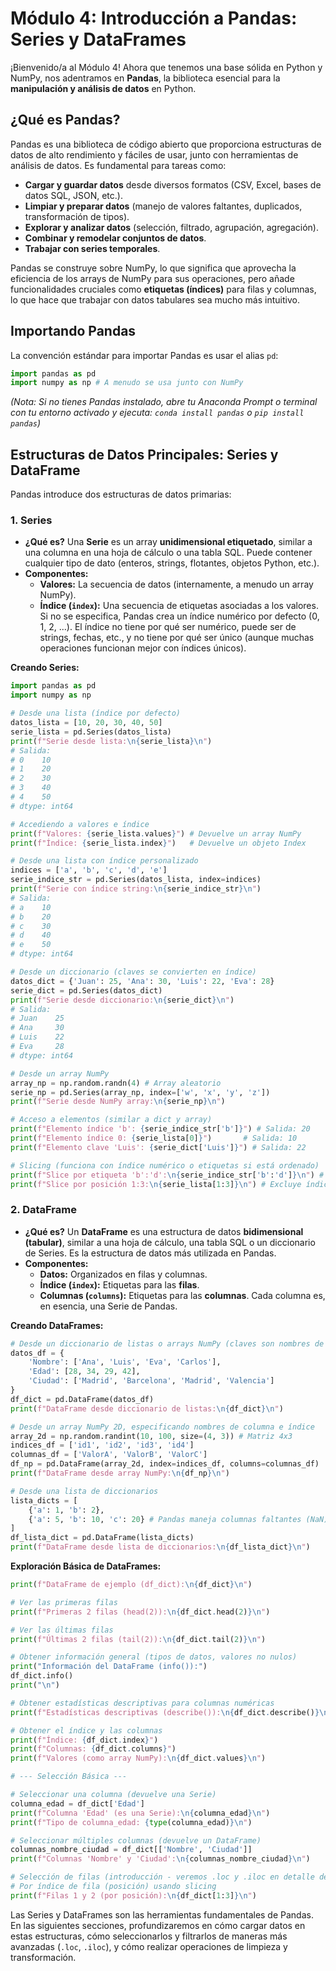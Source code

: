 # Módulo 4: Introducción a Pandas: Series y DataFrames

¡Bienvenido/a al Módulo 4! Ahora que tenemos una base sólida en Python y NumPy, nos adentramos en **Pandas**, la biblioteca esencial para la **manipulación y análisis de datos** en Python.

## ¿Qué es Pandas?

Pandas es una biblioteca de código abierto que proporciona estructuras de datos de alto rendimiento y fáciles de usar, junto con herramientas de análisis de datos. Es fundamental para tareas como:

*   **Cargar y guardar datos** desde diversos formatos (CSV, Excel, bases de datos SQL, JSON, etc.).
*   **Limpiar y preparar datos** (manejo de valores faltantes, duplicados, transformación de tipos).
*   **Explorar y analizar datos** (selección, filtrado, agrupación, agregación).
*   **Combinar y remodelar conjuntos de datos**.
*   **Trabajar con series temporales**.

Pandas se construye sobre NumPy, lo que significa que aprovecha la eficiencia de los arrays de NumPy para sus operaciones, pero añade funcionalidades cruciales como **etiquetas (índices)** para filas y columnas, lo que hace que trabajar con datos tabulares sea mucho más intuitivo.

## Importando Pandas

La convención estándar para importar Pandas es usar el alias `pd`:

```python
import pandas as pd
import numpy as np # A menudo se usa junto con NumPy
```

*(Nota: Si no tienes Pandas instalado, abre tu Anaconda Prompt o terminal con tu entorno activado y ejecuta: `conda install pandas` o `pip install pandas`)*

## Estructuras de Datos Principales: Series y DataFrame

Pandas introduce dos estructuras de datos primarias:

### 1. Series

*   **¿Qué es?** Una **Serie** es un array **unidimensional etiquetado**, similar a una columna en una hoja de cálculo o una tabla SQL. Puede contener cualquier tipo de dato (enteros, strings, flotantes, objetos Python, etc.).
*   **Componentes:**
    *   **Valores:** La secuencia de datos (internamente, a menudo un array NumPy).
    *   **Índice (`index`):** Una secuencia de etiquetas asociadas a los valores. Si no se especifica, Pandas crea un índice numérico por defecto (0, 1, 2, ...). El índice no tiene por qué ser numérico, puede ser de strings, fechas, etc., y no tiene por qué ser único (aunque muchas operaciones funcionan mejor con índices únicos).

**Creando Series:**

```python
import pandas as pd
import numpy as np

# Desde una lista (índice por defecto)
datos_lista = [10, 20, 30, 40, 50]
serie_lista = pd.Series(datos_lista)
print(f"Serie desde lista:\n{serie_lista}\n")
# Salida:
# 0    10
# 1    20
# 2    30
# 3    40
# 4    50
# dtype: int64

# Accediendo a valores e índice
print(f"Valores: {serie_lista.values}") # Devuelve un array NumPy
print(f"Índice: {serie_lista.index}")   # Devuelve un objeto Index

# Desde una lista con índice personalizado
indices = ['a', 'b', 'c', 'd', 'e']
serie_indice_str = pd.Series(datos_lista, index=indices)
print(f"Serie con índice string:\n{serie_indice_str}\n")
# Salida:
# a    10
# b    20
# c    30
# d    40
# e    50
# dtype: int64

# Desde un diccionario (claves se convierten en índice)
datos_dict = {'Juan': 25, 'Ana': 30, 'Luis': 22, 'Eva': 28}
serie_dict = pd.Series(datos_dict)
print(f"Serie desde diccionario:\n{serie_dict}\n")
# Salida:
# Juan    25
# Ana     30
# Luis    22
# Eva     28
# dtype: int64

# Desde un array NumPy
array_np = np.random.randn(4) # Array aleatorio
serie_np = pd.Series(array_np, index=['w', 'x', 'y', 'z'])
print(f"Serie desde NumPy array:\n{serie_np}\n")

# Acceso a elementos (similar a dict y array)
print(f"Elemento índice 'b': {serie_indice_str['b']}") # Salida: 20
print(f"Elemento índice 0: {serie_lista[0]}")       # Salida: 10
print(f"Elemento clave 'Luis': {serie_dict['Luis']}") # Salida: 22

# Slicing (funciona con índice numérico o etiquetas si está ordenado)
print(f"Slice por etiqueta 'b':'d':\n{serie_indice_str['b':'d']}\n") # Incluye 'd'
print(f"Slice por posición 1:3:\n{serie_lista[1:3]}\n") # Excluye índice 3
```

### 2. DataFrame

*   **¿Qué es?** Un **DataFrame** es una estructura de datos **bidimensional (tabular)**, similar a una hoja de cálculo, una tabla SQL o un diccionario de Series. Es la estructura de datos más utilizada en Pandas.
*   **Componentes:**
    *   **Datos:** Organizados en filas y columnas.
    *   **Índice (`index`):** Etiquetas para las **filas**.
    *   **Columnas (`columns`):** Etiquetas para las **columnas**. Cada columna es, en esencia, una Serie de Pandas.

**Creando DataFrames:**

```python
# Desde un diccionario de listas o arrays NumPy (claves son nombres de columna)
datos_df = {
    'Nombre': ['Ana', 'Luis', 'Eva', 'Carlos'],
    'Edad': [28, 34, 29, 42],
    'Ciudad': ['Madrid', 'Barcelona', 'Madrid', 'Valencia']
}
df_dict = pd.DataFrame(datos_df)
print(f"DataFrame desde diccionario de listas:\n{df_dict}\n")

# Desde un array NumPy 2D, especificando nombres de columna e índice
array_2d = np.random.randint(10, 100, size=(4, 3)) # Matriz 4x3
indices_df = ['id1', 'id2', 'id3', 'id4']
columnas_df = ['ValorA', 'ValorB', 'ValorC']
df_np = pd.DataFrame(array_2d, index=indices_df, columns=columnas_df)
print(f"DataFrame desde array NumPy:\n{df_np}\n")

# Desde una lista de diccionarios
lista_dicts = [
    {'a': 1, 'b': 2},
    {'a': 5, 'b': 10, 'c': 20} # Pandas maneja columnas faltantes (NaN)
]
df_lista_dict = pd.DataFrame(lista_dicts)
print(f"DataFrame desde lista de diccionarios:\n{df_lista_dict}\n")
```

**Exploración Básica de DataFrames:**

```python
print(f"DataFrame de ejemplo (df_dict):\n{df_dict}\n")

# Ver las primeras filas
print(f"Primeras 2 filas (head(2)):\n{df_dict.head(2)}\n")

# Ver las últimas filas
print(f"Últimas 2 filas (tail(2)):\n{df_dict.tail(2)}\n")

# Obtener información general (tipos de datos, valores no nulos)
print("Información del DataFrame (info()):")
df_dict.info()
print("\n")

# Obtener estadísticas descriptivas para columnas numéricas
print(f"Estadísticas descriptivas (describe()):\n{df_dict.describe()}\n")

# Obtener el índice y las columnas
print(f"Índice: {df_dict.index}")
print(f"Columnas: {df_dict.columns}")
print(f"Valores (como array NumPy):\n{df_dict.values}\n")

# --- Selección Básica ---

# Seleccionar una columna (devuelve una Serie)
columna_edad = df_dict['Edad']
print(f"Columna 'Edad' (es una Serie):\n{columna_edad}\n")
print(f"Tipo de columna_edad: {type(columna_edad)}\n")

# Seleccionar múltiples columnas (devuelve un DataFrame)
columnas_nombre_ciudad = df_dict[['Nombre', 'Ciudad']]
print(f"Columnas 'Nombre' y 'Ciudad':\n{columnas_nombre_ciudad}\n")

# Selección de filas (introducción - veremos .loc y .iloc en detalle después)
# Por índice de fila (posición) usando slicing
print(f"Filas 1 y 2 (por posición):\n{df_dict[1:3]}\n")
```

Las Series y DataFrames son las herramientas fundamentales de Pandas. En las siguientes secciones, profundizaremos en cómo cargar datos en estas estructuras, cómo seleccionarlos y filtrarlos de maneras más avanzadas (`.loc`, `.iloc`), y cómo realizar operaciones de limpieza y transformación.
